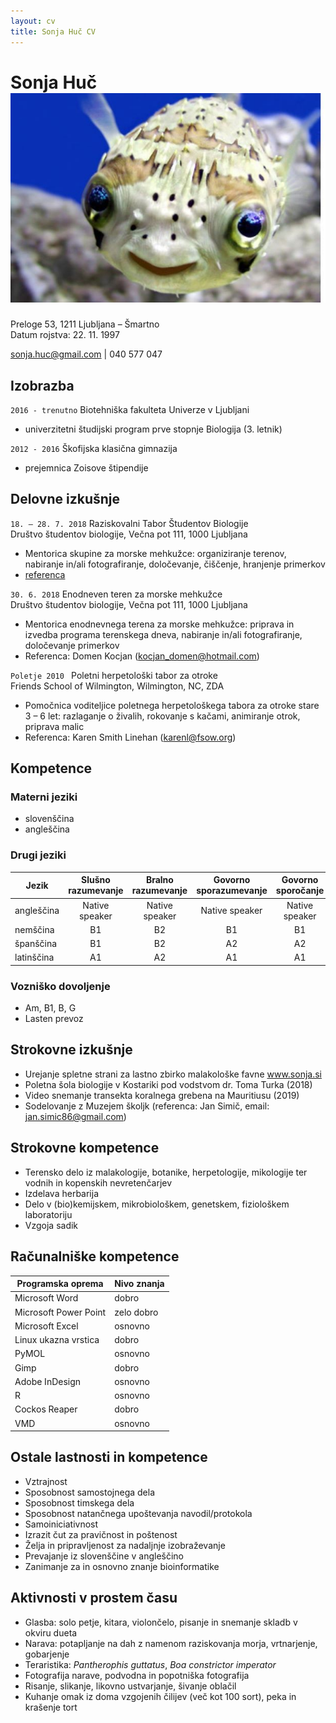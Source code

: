 ```yaml
---
layout: cv
title: Sonja Huč CV
---
```

# Sonja Huč ![](smiley-fish.jpg)
Preloge 53, 1211 Ljubljana – Šmartno  
Datum rojstva: 22. 11. 1997

<div id="webaddress">
<a href="sonja.huc@gmail.com">sonja.huc@gmail.com</a>
| 040 577 047
</div>


## Izobrazba

`2016 - trenutno`
Biotehniška fakulteta Univerze v Ljubljani  
- univerzitetni študijski program prve stopnje Biologija (3. letnik)

`2012 - 2016`
Škofijska klasična gimnazija  
- prejemnica Zoisove štipendije

## Delovne izkušnje

`18. – 28. 7. 2018`
Raziskovalni Tabor Študentov Biologije  
Društvo študentov biologije, Večna pot 111, 1000 Ljubljana  
- Mentorica skupine za morske mehkužce: organiziranje terenov, nabiranje in/ali fotografiranje, določevanje, čiščenje, hranjenje primerkov  
- [referenca](referenca@referenca.com)

`30. 6. 2018`
Enodneven teren za morske mehkužce  
Društvo študentov biologije, Večna pot 111, 1000 Ljubljana  
- Mentorica enodnevnega terena za morske mehkužce: priprava in izvedba programa terenskega dneva, nabiranje in/ali fotografiranje, določevanje primerkov  
- Referenca: Domen Kocjan ([kocjan_domen@hotmail.com](kocjan_domen@hotmail.com))


`Poletje 2010 `
Poletni herpetološki tabor za otroke  
Friends School of Wilmington, Wilmington, NC, ZDA  
- Pomočnica voditeljice poletnega herpetološkega tabora za otroke
stare 3 – 6 let: razlaganje o živalih, rokovanje s kačami, animiranje otrok, priprava malic  
- Referenca: Karen Smith Linehan ([karenl@fsow.org](karenl@fsow.org))

## Kompetence

### Materni jeziki

- slovenščina
- angleščina

### Drugi jeziki

| Jezik      | Slušno razumevanje | Bralno razumevanje | Govorno sporazumevanje | Govorno sporočanje | Pisno sporočanje |
| ---------- | :----------------: | :----------------: | :--------------------: | :----------------: | :--------------: |
| angleščina | Native speaker     | Native speaker     | Native speaker         | Native speaker     | Native speaker   |
| nemščina   | B1                 | B2                 | B1                     | B1                 | A2               |
| španščina  | B1                 | B2                 | A2                     | A2                 | B1               |
| latinščina | A1                 | A2                 | A1                     | A1                 | A1               |

### Vozniško dovoljenje

- Am, B1, B, G
- Lasten prevoz

## Strokovne izkušnje

- Urejanje spletne strani za lastno zbirko malakološke favne www.sonja.si
- Poletna šola biologije v Kostariki pod vodstvom dr. Toma Turka (2018)
- Video snemanje transekta koralnega grebena na Mauritiusu (2019)
- Sodelovanje z Muzejem školjk (referenca: Jan Simič, email: jan.simic86@gmail.com)

## Strokovne kompetence

- Terensko delo iz malakologije, botanike, herpetologije, mikologije ter vodnih in kopenskih nevretenčarjev
- Izdelava herbarija
- Delo v (bio)kemijskem, mikrobiološkem, genetskem, fiziološkem laboratoriju
- Vzgoja sadik

## Računalniške kompetence

| Programska oprema     | Nivo znanja |
| --------------------- | ----------- |
| Microsoft Word        | dobro       |
| Microsoft Power Point | zelo dobro  |
| Microsoft Excel       | osnovno     |
| Linux ukazna vrstica  | dobro       |
| PyMOL                 | osnovno     |
| Gimp                  | dobro       |
| Adobe InDesign        | osnovno     |
| R                     | osnovno     |
| Cockos Reaper         | dobro       |
| VMD                   | osnovno     |

## Ostale lastnosti in kompetence

- Vztrajnost
- Sposobnost samostojnega dela
- Sposobnost timskega dela
- Sposobnost natančnega upoštevanja navodil/protokola
- Samoiniciativnost
- Izrazit čut za pravičnost in poštenost
- Želja in pripravljenost za nadaljnje izobraževanje
- Prevajanje iz slovenščine v angleščino
- Zanimanje za in osnovno znanje bioinformatike

## Aktivnosti v prostem času

- Glasba: solo petje, kitara, violončelo, pisanje in snemanje skladb v okviru dueta
- Narava: potapljanje na dah z namenom raziskovanja morja, vrtnarjenje, gobarjenje
- Teraristika: *Pantherophis guttatus*, *Boa constrictor imperator*
- Fotografija narave, podvodna in popotniška fotografija
- Risanje, slikanje, likovno ustvarjanje, šivanje oblačil
- Kuhanje omak iz doma vzgojenih čilijev (več kot 100 sort), peka in krašenje tort

<!-- ### Footer

Last updated: Mar 2019 -->


